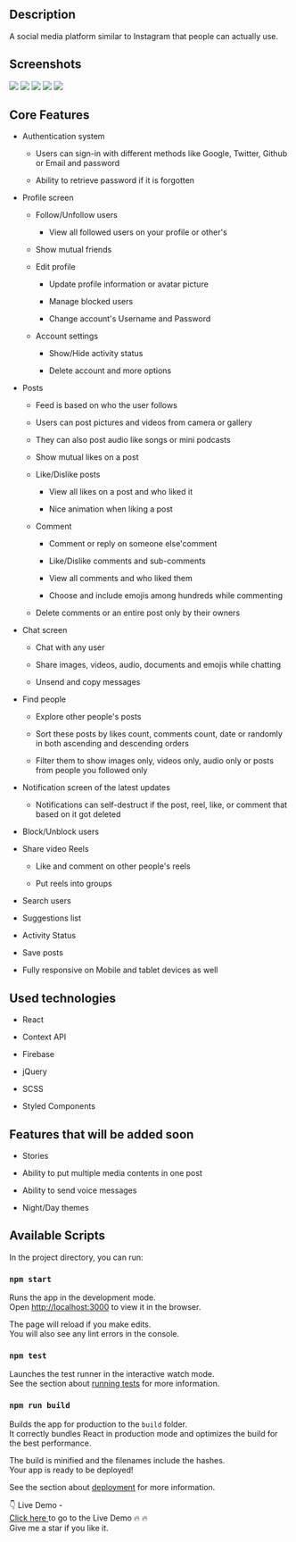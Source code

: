 <h2>Description</h2>
A social media platform similar to Instagram that people can actually use.

<h2>Screenshots</h2>

<img src="/Screenshots/Capture1.png" />

<img src="/Screenshots/Capture2.png" />

<img src="/Screenshots/Capture3.png" />

<img src="/Screenshots/Capture4.png" />

<img src="/Screenshots/Capture5.png" />

<h2>Core Features</h2>

 <ul class="bullet--1">
                                             <li><p>Authentication system</p>
                                              <ul class="bullet--2">
                                               <li><p>Users can sign-in with different methods like Google, Twitter, Github or Email and password</p></li>
                                               <li><p>Ability to retrieve password if it is forgotten </p></li>
                                              </ul>
                                               </li>
                                            <li><p>Profile screen</p>
                                                <ul class="bullet--2">
                                                    <li> <p>Follow/Unfollow users
                                                        <ul>
                                                            <li class="bullet--3"><p>View all followed users on your profile or other's</p></li>
                                                        </ul>
                                                        </p>
                                                    </li>
                                                    <li><p>Show mutual friends</p></li>
                                                    <li><p>Edit profile</p>
                                                            <ul>
                                                                <li class="bullet--3"><p>Update profile information or avatar picture</p></li>
                                                                <li class="bullet--3"><p>Manage blocked users</p></li>
                                                                <li class="bullet--3"><p>Change account's Username and Password</p></li>
                                                            </ul>
                                                        </li>
                                                    <li><p>Account settings</p></li>
                                                     <ul>
                                                             <li class="bullet--3"><p>Show/Hide activity status</p></li>
                                                             <li class="bullet--3"><p>Delete account and more options</p></li>
                                                    </ul>
                                                </ul>
                                            </li>
                                            <li><p>Posts</p>
                                                <ul class="bullet--2">
                                                    <li><p>Feed is based on who the user follows</p></li>
                                                    <li><p>Users can post pictures and videos from camera or gallery</p></li>
                                                    <li><p>They can also post audio like songs or mini podcasts</p></li>
                                                     <li><p>Show mutual likes on a post</p></li>
                                                    <li><p>Like/Dislike posts
                                                        <ul class="bullet--3">
                                                            <li><p>View all likes on a post and who liked it</p></li>
                                                            <li><p>Nice animation when liking a post</p></li>
                                                        </ul>
                                                        </p>
                                                    </li>
                                                    <li><p>Comment
                                                            <ul class="bullet--3">
                                                                <li><p>Comment or reply on someone else'comment</p></li>
                                                                <li><p>Like/Dislike comments and sub-comments</p></li>
                                                                <li><p>View all comments and who liked them</p></li>
                                                                <li><p>Choose and include emojis among hundreds while commenting<p></li>
                                                            </ul>
                                                        </p>
                                                    </li>
                                                    <li><p>Delete comments or an entire post only by their owners </p>
                                                    </li>
                                                </ul>
                                            </li>
                                            <li>
                                                <p>Chat screen</p>
                                                <ul class="bullet--2">
                                                    <li><p>Chat with any user</p></li>
                                                    <li><p>Share images, videos, audio, documents and emojis while chatting</p></li>
                                                    <li><p>Unsend and copy messages</p></li>
                                                </ul>
                                            </li>
                                             <li>
                                                <p>Find people</p>
                                                <ul class="bullet--2">
                                                    <li><p>Explore other people's posts</p></li>
                                                    <li><p>Sort these posts by likes count, comments count, date or randomly in both ascending and descending orders</p></li>
                                                    <li>Filter them to show images only, videos only, audio only or posts from people you followed only</li>
                                                </ul>
                                            </li>
                                            <li>
                                                <p>Notification screen of the latest updates</p>
                                                <ul class="bullet--2">
                                                 <li><p>Notifications can self-destruct if the post, reel, like, or comment that based on it got deleted</p></li>
                                                </ul>
                                            </li>
                                            <li><p>Block/Unblock users</p></li>
                                            <li><p>Share video Reels</p>
                                                       <ul class="bullet--2">
                                                          <li><p>Like and comment on other people's reels</p></li>
                                                          <li><p>Put reels into groups</p></li>
                                                    </ul>
                                            </li>
                                            <li><p>Search users</p></li>
                                            <li><p>Suggestions list</p></li>
                                            <li><p>Activity Status</p></li>
                                            <li><p>Save posts</p></li>
                                            <li><p>Fully responsive on Mobile and tablet devices as well</p></li>
                                        </ul>
 <h2>Used technologies</h2>    
  <ul class="bullet--1">
                                                    <li><p>React</p></li>
                                                    <li><p>Context API</p></li>
                                                    <li><p>Firebase</p></li>
                                                    <li><p>jQuery</p></li>
                                                    <li><p>SCSS</p></li>
                                                    <li><p>Styled Components</p></li>
                                                </ul>
  <h2>Features that will be added soon</h2>  
   <ul class="bullet--1">
    <li><p>Stories</p></li>
    <li><p>Ability to put multiple media contents in one post</p></li>
    <li><p>Ability to send voice messages</p></li>
    <li><p>Night/Day themes</p></li>
   </ul>

## Available Scripts

In the project directory, you can run:

### `npm start`

Runs the app in the development mode.<br />
Open [http://localhost:3000](http://localhost:3000) to view it in the browser.

The page will reload if you make edits.<br />
You will also see any lint errors in the console.

### `npm test`

Launches the test runner in the interactive watch mode.<br />
See the section about [running tests](https://facebook.github.io/create-react-app/docs/running-tests) for more information.

### `npm run build`

Builds the app for production to the `build` folder.<br />
It correctly bundles React in production mode and optimizes the build for the best performance.

The build is minified and the filenames include the hashes.<br />
Your app is ready to be deployed!

See the section about [deployment](https://facebook.github.io/create-react-app/docs/deployment) for more information.

👇 Live Demo - <br/>
<a href="https://voxgram.netlify.app/">Click here </a> to go to the Live Demo 🔥 🔥 <br/>
Give me a star if you like it.
